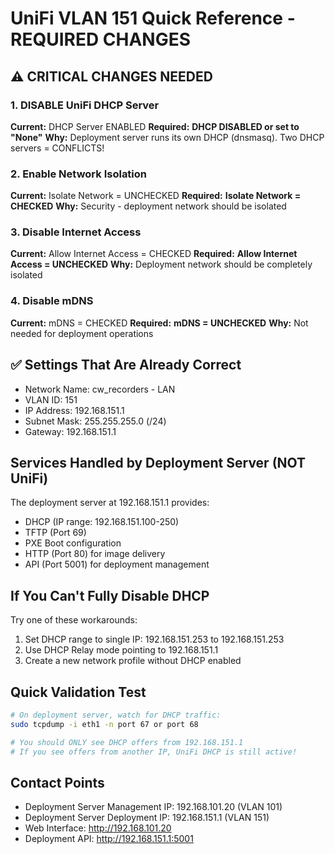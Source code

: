 # UniFi VLAN 151 Quick Reference - REQUIRED CHANGES

## ⚠️ CRITICAL CHANGES NEEDED

### 1. DISABLE UniFi DHCP Server
**Current:** DHCP Server ENABLED
**Required:** **DHCP DISABLED or set to "None"**
**Why:** Deployment server runs its own DHCP (dnsmasq). Two DHCP servers = CONFLICTS!

### 2. Enable Network Isolation
**Current:** Isolate Network = UNCHECKED
**Required:** **Isolate Network = CHECKED**
**Why:** Security - deployment network should be isolated

### 3. Disable Internet Access
**Current:** Allow Internet Access = CHECKED
**Required:** **Allow Internet Access = UNCHECKED**
**Why:** Deployment network should be completely isolated

### 4. Disable mDNS
**Current:** mDNS = CHECKED
**Required:** **mDNS = UNCHECKED**
**Why:** Not needed for deployment operations

## ✅ Settings That Are Already Correct
- Network Name: cw_recorders - LAN
- VLAN ID: 151
- IP Address: 192.168.151.1
- Subnet Mask: 255.255.255.0 (/24)
- Gateway: 192.168.151.1

## Services Handled by Deployment Server (NOT UniFi)
The deployment server at 192.168.151.1 provides:
- DHCP (IP range: 192.168.151.100-250)
- TFTP (Port 69)
- PXE Boot configuration
- HTTP (Port 80) for image delivery
- API (Port 5001) for deployment management

## If You Can't Fully Disable DHCP
Try one of these workarounds:
1. Set DHCP range to single IP: 192.168.151.253 to 192.168.151.253
2. Use DHCP Relay mode pointing to 192.168.151.1
3. Create a new network profile without DHCP enabled

## Quick Validation Test
```bash
# On deployment server, watch for DHCP traffic:
sudo tcpdump -i eth1 -n port 67 or port 68

# You should ONLY see DHCP offers from 192.168.151.1
# If you see offers from another IP, UniFi DHCP is still active!
```

## Contact Points
- Deployment Server Management IP: 192.168.101.20 (VLAN 101)
- Deployment Server Deployment IP: 192.168.151.1 (VLAN 151)
- Web Interface: http://192.168.101.20
- Deployment API: http://192.168.151.1:5001